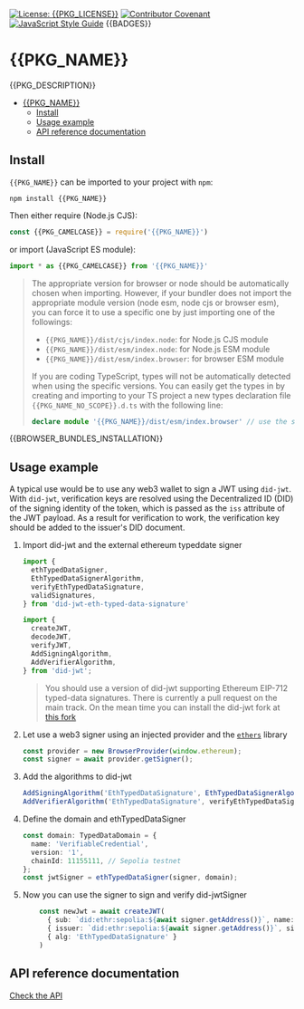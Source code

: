 [![License: {{PKG_LICENSE}}](https://img.shields.io/badge/License-{{PKG_LICENSE}}-yellow.svg)](LICENSE)
[![Contributor Covenant](https://img.shields.io/badge/Contributor%20Covenant-2.1-4baaaa.svg)](CODE_OF_CONDUCT.md)
[![JavaScript Style Guide](https://img.shields.io/badge/code_style-standard-brightgreen.svg)](https://standardjs.com)
{{BADGES}}

# {{PKG_NAME}}

{{PKG_DESCRIPTION}}

- [{{PKG_NAME}}](#pkg_name)
  - [Install](#install)
  - [Usage example](#usage-example)
  - [API reference documentation](#api-reference-documentation)

## Install

`{{PKG_NAME}}` can be imported to your project with `npm`:

```console
npm install {{PKG_NAME}}
```

Then either require (Node.js CJS):

```javascript
const {{PKG_CAMELCASE}} = require('{{PKG_NAME}}')
```

or import (JavaScript ES module):

```javascript
import * as {{PKG_CAMELCASE}} from '{{PKG_NAME}}'
```

> The appropriate version for browser or node should be automatically chosen when importing. However, if your bundler does not import the appropriate module version (node esm, node cjs or browser esm), you can force it to use a specific one by just importing one of the followings:
>
> - `{{PKG_NAME}}/dist/cjs/index.node`: for Node.js CJS module
> - `{{PKG_NAME}}/dist/esm/index.node`: for Node.js ESM module
> - `{{PKG_NAME}}/dist/esm/index.browser`: for browser ESM module
>
> If you are coding TypeScript, types will not be automatically detected when using the specific versions. You can easily get the types in by creating and importing to your TS project a new types declaration file `{{PKG_NAME_NO_SCOPE}}.d.ts` with the following line:
>
> ```typescript
> declare module '{{PKG_NAME}}/dist/esm/index.browser' // use the specific module file you are importing
> ```

{{BROWSER_BUNDLES_INSTALLATION}}

## Usage example

A typical use would be to use any web3 wallet to sign a JWT using `did-jwt`. With `did-jwt`, verification keys are resolved using the Decentralized ID (DID) of the signing identity of the token, which is passed as the `iss` attribute of the JWT payload. As a result for verification to work, the verification key should be added to the issuer's DID document.

1. Import did-jwt and the external ethereum typeddate signer
    ```typescript
    import {
      ethTypedDataSigner,
      EthTypedDataSignerAlgorithm,
      verifyEthTypedDataSignature,
      validSignatures,
    } from 'did-jwt-eth-typed-data-signature'

    import { 
      createJWT, 
      decodeJWT, 
      verifyJWT, 
      AddSigningAlgorithm, 
      AddVerifierAlgorithm,
    } from 'did-jwt';

    ```
    > You should use a version of did-jwt supporting Ethereum EIP-712 typed-data signatures. There is currently a pull request on the main track. On the mean time you can install the did-jwt fork at [this fork](https://github.com/AntonioAlarcon32/did-jwt)
2. Let use a web3 signer using an injected provider and the [`ethers`](https://github.com/ethers-io/ethers.js) library
    ```typescript
    const provider = new BrowserProvider(window.ethereum);
    const signer = await provider.getSigner();
    ```
3. Add the algorithms to did-jwt
    ```typescript
    AddSigningAlgorithm('EthTypedDataSignature', EthTypedDataSignerAlgorithm())
    AddVerifierAlgorithm('EthTypedDataSignature', verifyEthTypedDataSignature, validSignatures)
    ```
4. Define the domain and ethTypedDataSigner
    ```typescript
    const domain: TypedDataDomain = {
      name: 'VerifiableCredential',
      version: '1',
      chainId: 11155111, // Sepolia testnet
    };
    const jwtSigner = ethTypedDataSigner(signer, domain);
    ```
5. Now you can use the signer to sign and verify did-jwtSigner
    ```typescript
        const newJwt = await createJWT(
          { sub: `did:ethr:sepolia:${await signer.getAddress()}`, name: 'Bob Smith', domain },
          { issuer: `did:ethr:sepolia:${await signer.getAddress()}`, signer: jwtSigner },
          { alg: 'EthTypedDataSignature' }
        )
    ```
## API reference documentation

[Check the API](../../docs/API.md)

